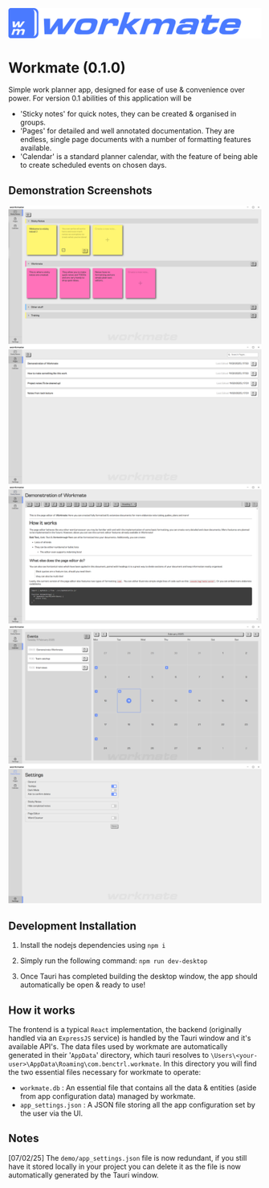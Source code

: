 ![workmate logo](public/workmate-banner.png)
# Workmate (0.1.0)

Simple work planner app, designed for ease of use & convenience over power. For version 0.1 abilities of this application will be
 - 'Sticky notes' for quick notes, they can be created & organised in groups.
 - 'Pages' for detailed and well annotated documentation. They are endless, single page documents with a number of formatting features available.
 - 'Calendar' is a standard planner calendar, with the feature of being able to create scheduled events on chosen days.

 ## Demonstration Screenshots

![workmate sticky notes](demo/screenshots/stickynotes.png)
![workmate page list](demo/screenshots/page-list.png)
![workmate page editor](demo/screenshots/page-editor.png)
![workmate calendar](demo/screenshots/calendar.png)
![workmate app settings](demo/screenshots/settings.png)

## Development Installation
1. Install the nodejs dependencies using `npm i`

2. Simply run the following command:
    `npm run dev-desktop`

4. Once Tauri has completed building the desktop window, the app should automatically be open & ready to use!

## How it works
The frontend is a typical `React` implementation, the backend (originally handled via an `ExpressJS` service) is handled by the Tauri window and it's
available API's. The data files used by workmate are automatically generated in their '`AppData`' directory, which tauri resolves to `\Users\<your-user>\AppData\Roaming\com.benctrl.workmate`. In this directory you will find the two essential files necessary for workmate to operate:
 - `workmate.db` : An essential file that contains all the data & entities (aside from app configuration data) managed by workmate.
 - `app_settings.json` : A JSON file storing all the app configuration set by the user via the UI.

## Notes
[07/02/25] The `demo/app_settings.json` file is now redundant, if you still have it stored locally in your project you can delete it as the file is now automatically generated by the Tauri window.
